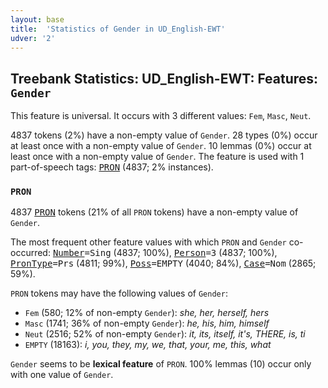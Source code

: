 ```yaml
---
layout: base
title:  'Statistics of Gender in UD_English-EWT'
udver: '2'
---
```


## Treebank Statistics: UD_English-EWT: Features: `Gender`

This feature is universal.
It occurs with 3 different values: `Fem`, `Masc`, `Neut`.

4837 tokens (2%) have a non-empty value of `Gender`.
28 types (0%) occur at least once with a non-empty value of `Gender`.
10 lemmas (0%) occur at least once with a non-empty value of `Gender`.
The feature is used with 1 part-of-speech tags: <tt><a href="en_ewt-pos-PRON.html">PRON</a></tt> (4837; 2% instances).

### `PRON`

4837 <tt><a href="en_ewt-pos-PRON.html">PRON</a></tt> tokens (21% of all `PRON` tokens) have a non-empty value of `Gender`.

The most frequent other feature values with which `PRON` and `Gender` co-occurred: <tt><a href="en_ewt-feat-Number.html">Number</a></tt><tt>=Sing</tt> (4837; 100%), <tt><a href="en_ewt-feat-Person.html">Person</a></tt><tt>=3</tt> (4837; 100%), <tt><a href="en_ewt-feat-PronType.html">PronType</a></tt><tt>=Prs</tt> (4811; 99%), <tt><a href="en_ewt-feat-Poss.html">Poss</a></tt><tt>=EMPTY</tt> (4040; 84%), <tt><a href="en_ewt-feat-Case.html">Case</a></tt><tt>=Nom</tt> (2865; 59%).

`PRON` tokens may have the following values of `Gender`:

* `Fem` (580; 12% of non-empty `Gender`): <em>she, her, herself, hers</em>
* `Masc` (1741; 36% of non-empty `Gender`): <em>he, his, him, himself</em>
* `Neut` (2516; 52% of non-empty `Gender`): <em>it, its, itself, it's, THERE, is, ti</em>
* `EMPTY` (18163): <em>i, you, they, my, we, that, your, me, this, what</em>

`Gender` seems to be **lexical feature** of `PRON`. 100% lemmas (10) occur only with one value of `Gender`.

